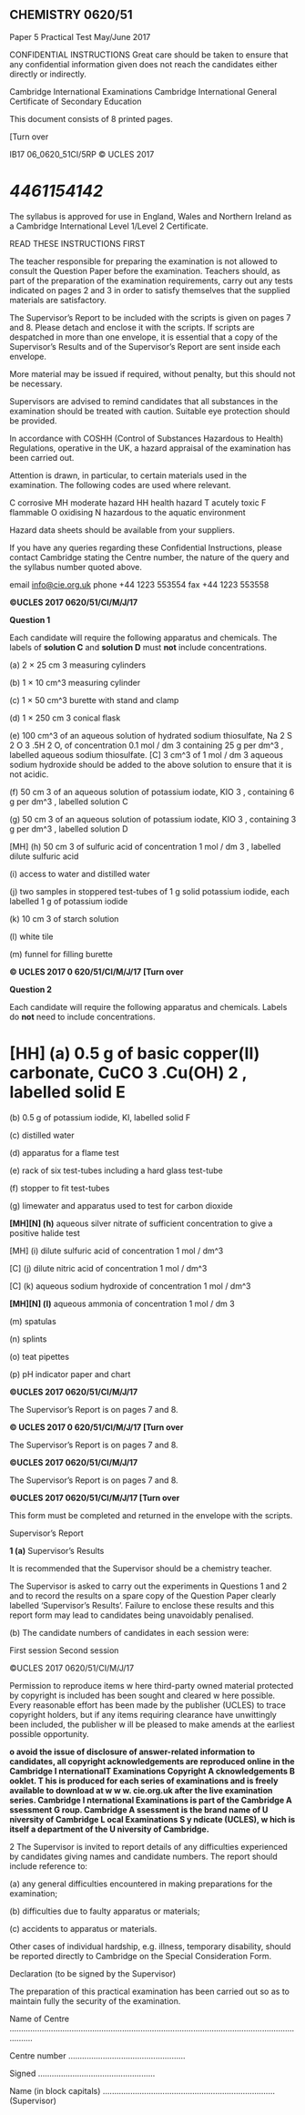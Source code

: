 ## CHEMISTRY 0620/51 

 Paper 5 Practical Test May/June 2017 

 CONFIDENTIAL INSTRUCTIONS Great care should be taken to ensure that any confidential information given does not reach the candidates either directly or indirectly. 

 Cambridge International Examinations Cambridge International General Certificate of Secondary Education 

 This document consists of 8 printed pages. 

 [Turn over 

 IB17 06_0620_51CI/5RP © UCLES 2017 

# *4461154142* 

 The syllabus is approved for use in England, Wales and Northern Ireland as a Cambridge International Level 1/Level 2 Certificate. 

 READ THESE INSTRUCTIONS FIRST 

 The teacher responsible for preparing the examination is not allowed to consult the Question Paper before the examination. Teachers should, as part of the preparation of the examination requirements, carry out any tests indicated on pages 2 and 3 in order to satisfy themselves that the supplied materials are satisfactory. 

 The Supervisor’s Report to be included with the scripts is given on pages 7 and 8. Please detach and enclose it with the scripts. If scripts are despatched in more than one envelope, it is essential that a copy of the Supervisor’s Results and of the Supervisor’s Report are sent inside each envelope. 

 More material may be issued if required, without penalty, but this should not be necessary. 

 Supervisors are advised to remind candidates that all substances in the examination should be treated with caution. Suitable eye protection should be provided. 

 In accordance with COSHH (Control of Substances Hazardous to Health) Regulations, operative in the UK, a hazard appraisal of the examination has been carried out. 

 Attention is drawn, in particular, to certain materials used in the examination. The following codes are used where relevant. 

 C corrosive MH moderate hazard HH health hazard T acutely toxic F flammable O oxidising N hazardous to the aquatic environment 

 Hazard data sheets should be available from your suppliers. 

 If you have any queries regarding these Confidential Instructions, please contact Cambridge stating the Centre number, the nature of the query and the syllabus number quoted above. 

 email info@cie.org.uk phone +44 1223 553554 fax +44 1223 553558 


**©UCLES 2017 0620/51/CI/M/J/17** 

**Question 1** 

Each candidate will require the following apparatus and chemicals. The labels of **solution C** and **solution D** must **not** include concentrations. 

 (a) 2 × 25 cm 3 measuring cylinders 

 (b) 1 × 10 cm^3 measuring cylinder 

 (c) 1 × 50 cm^3 burette with stand and clamp 

 (d) 1 × 250 cm 3 conical flask 

 (e) 100 cm^3 of an aqueous solution of hydrated sodium thiosulfate, Na 2 S 2 O 3 .5H 2 O, of concentration 0.1 mol / dm 3 containing 25 g per dm^3 , labelled aqueous sodium thiosulfate. [C] 3 cm^3 of 1 mol / dm 3 aqueous sodium hydroxide should be added to the above solution to ensure that it is not acidic. 

 (f) 50 cm 3 of an aqueous solution of potassium iodate, KIO 3 , containing 6 g per dm^3 , labelled solution C 

 (g) 50 cm 3 of an aqueous solution of potassium iodate, KIO 3 , containing 3 g per dm^3 , labelled solution D 

 [MH] (h) 50 cm 3 of sulfuric acid of concentration 1 mol / dm 3 , labelled dilute sulfuric acid 

 (i) access to water and distilled water 

 (j) two samples in stoppered test-tubes of 1 g solid potassium iodide, each labelled 1 g of potassium iodide 

 (k) 10 cm 3 of starch solution 

 (l) white tile 

 (m) funnel for filling burette 


**© UCLES 2017 0 620/51/CI/M/J/17 [Turn over** 

**Question 2** 

Each candidate will require the following apparatus and chemicals. Labels do **not** need to include concentrations. 

# [HH] (a) 0.5 g of basic copper(II) carbonate, CuCO 3 .Cu(OH) 2 , labelled solid E 

 (b) 0.5 g of potassium iodide, KI, labelled solid F 

 (c) distilled water 

 (d) apparatus for a flame test 

 (e) rack of six test-tubes including a hard glass test-tube 

 (f) stopper to fit test-tubes 

 (g) limewater and apparatus used to test for carbon dioxide 

**[MH][N] (h)** aqueous silver nitrate of sufficient concentration to give a positive halide test 

 [MH] (i) dilute sulfuric acid of concentration 1 mol / dm^3 

 [C] (j) dilute nitric acid of concentration 1 mol / dm^3 

 [C] (k) aqueous sodium hydroxide of concentration 1 mol / dm^3 

**[MH][N] (l)** aqueous ammonia of concentration 1 mol / dm 3 

 (m) spatulas 

 (n) splints 

 (o) teat pipettes 

 (p) pH indicator paper and chart 


**©UCLES 2017 0620/51/CI/M/J/17** 

 The Supervisor’s Report is on pages 7 and 8. 


**© UCLES 2017 0 620/51/CI/M/J/17 [Turn over** 

 The Supervisor’s Report is on pages 7 and 8. 


**©UCLES 2017 0620/51/CI/M/J/17** 

 The Supervisor’s Report is on pages 7 and 8. 


**©UCLES 2017 0620/51/CI/M/J/17 [Turn over** 

 This form must be completed and returned in the envelope with the scripts. 

 Supervisor’s Report 

**1 (a)** Supervisor’s Results 

 It is recommended that the Supervisor should be a chemistry teacher. 

 The Supervisor is asked to carry out the experiments in Questions 1 and 2 and to record the results on a spare copy of the Question Paper clearly labelled ‘Supervisor’s Results’. Failure to enclose these results and this report form may lead to candidates being unavoidably penalised. 

 (b) The candidate numbers of candidates in each session were: 

 First session Second session 


 ©UCLES 2017 0620/51/CI/M/J/17 

 Permission to reproduce items w here third-party owned material protected by copyright is included has been sought and cleared w here possible. Every reasonable effort has been made by the publisher (UCLES) to trace copyright holders, but if any items requiring clearance have unwittingly been included, the publisher w ill be pleased to make amends at the earliest possible opportunity. 

**o avoid the issue of disclosure of answer-related information to candidates, all copyright acknowledgements are reproduced online in the Cambridge I nternationalT Examinations Copyright A cknowledgements B ooklet. T his is produced for each series of examinations and is freely available to download at w w w. cie.org.uk after the live examination series. Cambridge I nternational Examinations is part of the Cambridge A ssessment G roup. Cambridge A ssessment is the brand name of U niversity of Cambridge L ocal Examinations S y ndicate (UCLES), w hich is itself a department of the U niversity of Cambridge.** 

 2 The Supervisor is invited to report details of any difficulties experienced by candidates giving names and candidate numbers. The report should include reference to: 

 (a) any general difficulties encountered in making preparations for the examination; 

 (b) difficulties due to faulty apparatus or materials; 

 (c) accidents to apparatus or materials. 

 Other cases of individual hardship, e.g. illness, temporary disability, should be reported directly to Cambridge on the Special Consideration Form. 

 Declaration (to be signed by the Supervisor) 

 The preparation of this practical examination has been carried out so as to maintain fully the security of the examination. 

 Name of Centre ...................................................................................................................................... 

 Centre number ................................................... 

 Signed ................................................... 

 Name (in block capitals) ........................................................................... (Supervisor) 


